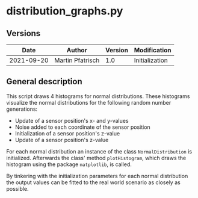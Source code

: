# distribution_graphs.py

## Versions

| Date       | Author           | Version | Modification   |
| ---------- | ---------------- | ------- | -------------- |
| 2021-09-20 | Martin Pfatrisch | 1.0     | Initialization |

## General description

This script draws 4 histograms for normal distributions. These histograms visualize the normal distributions for the following random number generations:

- Update of a sensor position's x- and y-values
- Noise added to each coordinate of the sensor position
- Initialization of a sensor position's z-value
- Update of a sensor position's z-value

For each normal distribution an instance of the class `NormalDistribution` is initialized. Afterwards the class' method `plotHistogram`, which draws the histogram using the package `matplotlib`, is called.

By tinkering with the initialization parameters for each normal distribution the output values can be fitted to the real world scenario as closely as possible.
